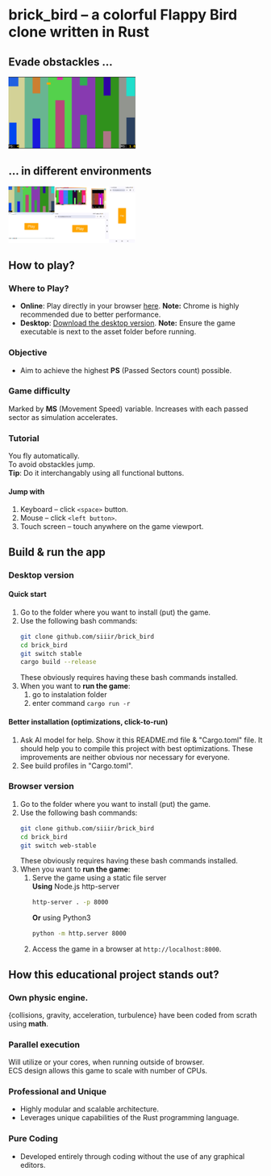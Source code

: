 # brick_bird – a colorful Flappy Bird clone written in Rust


## Evade obstackles ...
<img alt="game screenshot showing evasion" src="./images/screenshots/PC-FullScreen.png" style="width: 50%; height: auto;" />


## ... in different environments

<img alt="image showing app being run in different environments" src="./images/Many_Envs&Sizes.png" style="width: 50%; height: auto;" />


## How to play?

### Where to Play?
- **Online**: Play directly in your browser [here](https://siiir.github.io/brick_bird/). **Note:** Chrome is highly recommended due to better performance.
- **Desktop**: [Download the desktop version](https://github.com/Siiir/brick_bird/releases/). **Note:** Ensure the game executable is next to the asset folder before running.

### Objective
- Aim to achieve the highest **PS** (Passed Sectors count) possible.

### Game difficulty
Marked by **MS** (Movement Speed) variable.
Increases with each passed sector as simulation accelerates.

### Tutorial
You fly automatically.  
To avoid obstackles jump.  
**Tip**: Do it interchangably using all functional buttons.  
#### Jump with
1. Keyboard – click `<space>` button.  
2. Mouse – click `<left button>`.  
3. Touch screen – touch anywhere on the game viewport.  


## Build & run the app

### Desktop version
#### Quick start
1. Go to the folder where you want to install (put) the game.  
2. Use the following bash commands:  
    ```bash
    git clone github.com/siiir/brick_bird
    cd brick_bird
    git switch stable
    cargo build --release
    ```
    These obviously requires having these bash commands installed.  
3. When you want to **run the game**:  
    1. go to instalation folder  
    2. enter command `cargo run -r`  
#### Better installation (optimizations, click-to-run)
1. Ask AI model for help. Show it this README.md file & "Cargo.toml" file. It should help you to compile this project with best optimizations. These improvements are neither obvious nor necessary for everyone.  
2. See build profiles in "Cargo.toml".  

### Browser version
1. Go to the folder where you want to install (put) the game.  
2. Use the following bash commands:  
    ```bash
    git clone github.com/siiir/brick_bird
    cd brick_bird
    git switch web-stable
    ```
    These obviously requires having these bash commands installed.  
3. When you want to **run the game**:  
    1. Serve the game using a static file server  
        **Using** Node.js http-server
        ```bash
        http-server . -p 8000
        ```
        **Or** using Python3
        ```bash
        python -m http.server 8000
        ```
    2. Access the game in a browser at `http://localhost:8000`.

## How this educational project stands out?
### Own physic engine.
{collisions, gravity, acceleration, turbulence} have been coded from scrath using **math**.  
### Parallel execution
Will utilize or your cores, when running outside of browser.  
ECS design allows this game to scale with number of CPUs.
### Professional and Unique
- Highly modular and scalable architecture.
- Leverages unique capabilities of the Rust programming language.
### Pure Coding
- Developed entirely through coding without the use of any graphical editors.
